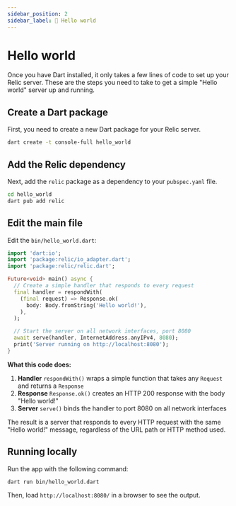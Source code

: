 ```yaml
---
sidebar_position: 2
sidebar_label: 👋 Hello world
---
```


# Hello world
Once you have Dart installed, it only takes a few lines of code to set up your Relic server. These are the steps you need to take to get a simple "Hello world" server up and running.

## Create a Dart package
First, you need to create a new Dart package for your Relic server.

```bash
dart create -t console-full hello_world
```

## Add the Relic dependency
Next, add the `relic` package as a dependency to your `pubspec.yaml` file.

```bash
cd hello_world
dart pub add relic
```

## Edit the main file

Edit the `bin/hello_world.dart`:

```dart
import 'dart:io';
import 'package:relic/io_adapter.dart';
import 'package:relic/relic.dart';

Future<void> main() async {
  // Create a simple handler that responds to every request
  final handler = respondWith(
    (final request) => Response.ok(
      body: Body.fromString('Hello world!'),
    ),
  );

  // Start the server on all network interfaces, port 8080
  await serve(handler, InternetAddress.anyIPv4, 8080);
  print('Server running on http://localhost:8080');
}
```

**What this code does:**

1. **Handler** `respondWith()` wraps a simple function that takes any `Request` and returns a `Response`
2. **Response** `Response.ok()` creates an HTTP 200 response with the body "Hello world!"
3. **Server** `serve()` binds the handler to port 8080 on all network interfaces

The result is a server that responds to every HTTP request with the same "Hello world!" message, regardless of the URL path or HTTP method used.

## Running locally

Run the app with the following command:

```bash
dart run bin/hello_world.dart
```

Then, load `http://localhost:8080/` in a browser to see the output.
